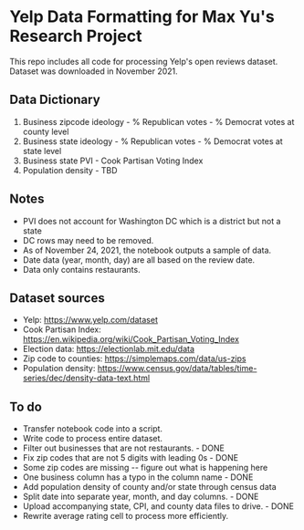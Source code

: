 # Yelp Data Formatting for Max Yu's Research Project

This repo includes all code for processing Yelp's open reviews dataset. Dataset was downloaded in November 2021.

## Data Dictionary

1. Business zipcode ideology - % Republican votes - % Democrat votes at county level
2. Business state ideology - % Republican votes - % Democrat votes at state level
3. Business state PVI - Cook Partisan Voting Index
4. Population density - TBD

## Notes

* PVI does not account for Washington DC which is a district but not a state
* DC rows may need to be removed.
* As of November 24, 2021, the notebook outputs a sample of data.
* Date data (year, month, day) are all based on the review date.
* Data only contains restaurants.


## Dataset sources

* Yelp: https://www.yelp.com/dataset
* Cook Partisan Index: https://en.wikipedia.org/wiki/Cook_Partisan_Voting_Index
* Election data: https://electionlab.mit.edu/data
* Zip code to counties: https://simplemaps.com/data/us-zips
* Population density: https://www.census.gov/data/tables/time-series/dec/density-data-text.html


## To do

* Transfer notebook code into a script.
* Write code to process entire dataset.
* Filter out businesses that are not restaurants. - DONE
* Fix zip codes that are not 5 digits with leading 0s - DONE
* Some zip codes are missing -- figure out what is happening here
* One business column has a typo in the column name - DONE
* Add population density of county and/or state through census data
* Split date into separate year, month, and day columns. - DONE
* Upload accompanying state, CPI, and county data files to drive. - DONE
* Rewrite average rating cell to process more efficiently.